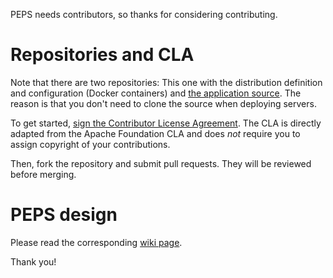 PEPS needs contributors, so thanks for considering contributing.

# Repositories and CLA

Note that there are two repositories: This one with the distribution definition and configuration (Docker containers) and [the application source](https://github.com/MLstate/PEPS-source). The reason is that you don't need to clone the source when deploying servers.

To get started, <a href="https://www.clahub.com/agreements/MLstate/PEPS">sign the Contributor License Agreement</a>. The CLA is directly adapted from the Apache Foundation CLA and does *not* require you to assign copyright of your contributions.

Then, fork the repository and submit pull requests. They will be reviewed before merging.

# PEPS design

Please read the corresponding [wiki page](https://github.com/MLstate/PEPS/wiki/PEPS-Design-Document).

Thank you!

